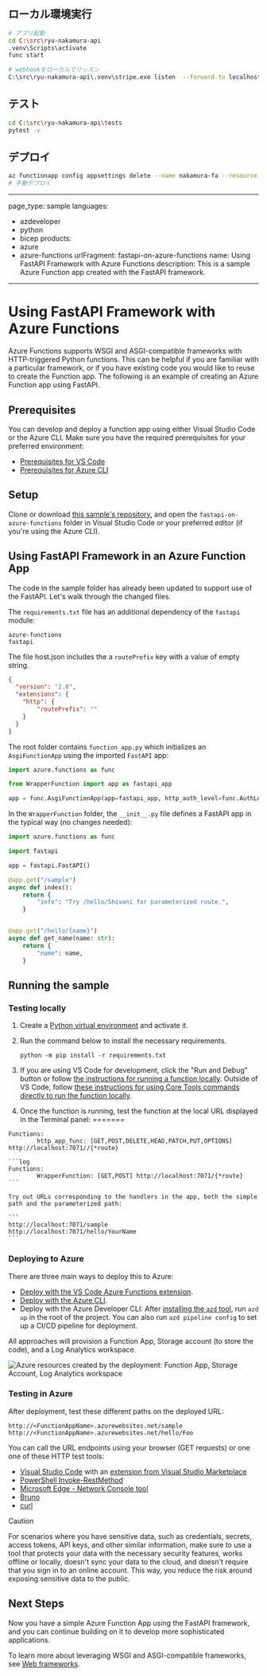 ## ローカル環境実行
```sh
# アプリ起動
cd C:\src\ryu-nakamura-api
.venv\Scripts\activate
func start

# webhookをローカルでリッスン
C:\src\ryu-nakamura-api\.venv\stripe.exe listen  --forward-to localhost:7071/webhook
```

## テスト

```sh
cd C:\src\ryu-nakamura-api\tests
pytest -v
```

## デプロイ
```sh
az functionapp config appsettings delete --name nakamura-fa --resource-group nakamura-rg --setting-names  ENABLE_ORYX_BUILD SCM_DO_BUILD_DURING_DEPLOYMENT
# 手動デプロイ
```

---
page_type: sample
languages:
- azdeveloper
- python
- bicep
products:
- azure
- azure-functions
urlFragment: fastapi-on-azure-functions
name: Using FastAPI Framework with Azure Functions
description: This is a sample Azure Function app created with the FastAPI framework.
---
<!-- YAML front-matter schema: https://review.learn.microsoft.com/en-us/help/contribute/samples/process/onboarding?branch=main#supported-metadata-fields-for-readmemd -->

# Using FastAPI Framework with Azure Functions

Azure Functions supports WSGI and ASGI-compatible frameworks with HTTP-triggered Python functions. This can be helpful if you are familiar with a particular framework, or if you have existing code you would like to reuse to create the Function app. The following is an example of creating an Azure Function app using FastAPI.

## Prerequisites

You can develop and deploy a function app using either Visual Studio Code or the Azure CLI. Make sure you have the required prerequisites for your preferred environment:

* [Prerequisites for VS Code](https://docs.microsoft.com/azure/azure-functions/create-first-function-vs-code-python#configure-your-environment)
* [Prerequisites for Azure CLI](https://docs.microsoft.com/azure/azure-functions/create-first-function-cli-python#configure-your-local-environment)

## Setup

Clone or download [this sample's repository](https://github.com/Azure-Samples/fastapi-on-azure-functions/), and open the `fastapi-on-azure-functions` folder in Visual Studio Code or your preferred editor (if you're using the Azure CLI).

## Using FastAPI Framework in an Azure Function App

The code in the sample folder has already been updated to support use of the FastAPI. Let's walk through the changed files.

The `requirements.txt` file has an additional dependency of the `fastapi` module:

```
azure-functions
fastapi
```


The file host.json includes the a `routePrefix` key with a value of empty string.

```json
{
  "version": "2.0",
  "extensions": {
    "http": {
        "routePrefix": ""
    }
  }
}
```


The root folder contains `function_app.py` which initializes an `AsgiFunctionApp` using the imported `FastAPI` app:

```python
import azure.functions as func

from WrapperFunction import app as fastapi_app

app = func.AsgiFunctionApp(app=fastapi_app, http_auth_level=func.AuthLevel.ANONYMOUS)
```

In the `WrapperFunction` folder, the `__init__.py` file defines a FastAPI app in the typical way (no changes needed):

```python
import azure.functions as func

import fastapi

app = fastapi.FastAPI()

@app.get("/sample")
async def index():
    return {
        "info": "Try /hello/Shivani for parameterized route.",
    }


@app.get("/hello/{name}")
async def get_name(name: str):
    return {
        "name": name,
    }
```

## Running the sample

### Testing locally

1. Create a [Python virtual environment](https://docs.python.org/3/tutorial/venv.html#creating-virtual-environments) and activate it.

2. Run the command below to install the necessary requirements.

    ```log
    python -m pip install -r requirements.txt
    ```

3. If you are using VS Code for development, click the "Run and Debug" button or follow [the instructions for running a function locally](https://docs.microsoft.com/azure/azure-functions/create-first-function-vs-code-python#run-the-function-locally). Outside of VS Code, follow [these instructions for using Core Tools commands directly to run the function locally](https://docs.microsoft.com/azure/azure-functions/functions-run-local?tabs=v4%2Cwindows%2Cpython%2Cportal%2Cbash#start).

4. Once the function is running, test the function at the local URL displayed in the Terminal panel:
=======
```log
Functions:
        http_app_func: [GET,POST,DELETE,HEAD,PATCH,PUT,OPTIONS] http://localhost:7071//{*route}
```

    ```log
    Functions:
            WrapperFunction: [GET,POST] http://localhost:7071/{*route}
    ```

    Try out URLs corresponding to the handlers in the app, both the simple path and the parameterized path:

    ```
    http://localhost:7071/sample
    http://localhost:7071/hello/YourName
    ```

### Deploying to Azure

There are three main ways to deploy this to Azure:

* [Deploy with the VS Code Azure Functions extension](https://docs.microsoft.com/en-us/azure/azure-functions/create-first-function-vs-code-python#publish-the-project-to-azure). 
* [Deploy with the Azure CLI](https://docs.microsoft.com/en-us/azure/azure-functions/create-first-function-cli-python?tabs=azure-cli%2Cbash%2Cbrowser#create-supporting-azure-resources-for-your-function).
* Deploy with the Azure Developer CLI: After [installing the `azd` tool](https://learn.microsoft.com/en-us/azure/developer/azure-developer-cli/install-azd?tabs=localinstall%2Cwindows%2Cbrew), run `azd up` in the root of the project. You can also run `azd pipeline config` to set up a CI/CD pipeline for deployment.

All approaches will provision a Function App, Storage account (to store the code), and a Log Analytics workspace.

![Azure resources created by the deployment: Function App, Storage Account, Log Analytics workspace](./readme_diagram.png)

### Testing in Azure

After deployment, test these different paths on the deployed URL: 

```
http://<FunctionAppName>.azurewebsites.net/sample
http://<FunctionAppName>.azurewebsites.net/hello/Foo
```
You can call the URL endpoints using your browser (GET requests) or one one of these HTTP test tools:

- [Visual Studio Code](https://code.visualstudio.com/download) with an [extension from Visual Studio Marketplace](https://marketplace.visualstudio.com/vscode)
- [PowerShell Invoke-RestMethod](https://learn.microsoft.com/powershell/module/microsoft.powershell.utility/invoke-restmethod)
- [Microsoft Edge - Network Console tool](https://learn.microsoft.com/microsoft-edge/devtools-guide-chromium/network-console/network-console-tool)
- [Bruno](https://www.usebruno.com/)
- [curl](https://curl.se/)

> [!CAUTION]  
> For scenarios where you have sensitive data, such as credentials, secrets, access tokens, 
> API keys, and other similar information, make sure to use a tool that protects your data 
> with the necessary security features, works offline or locally, doesn't sync your data to 
> the cloud, and doesn't require that you sign in to an online account. This way, you reduce 
> the risk around exposing sensitive data to the public.

## Next Steps

Now you have a simple Azure Function App using the FastAPI framework, and you can continue building on it to develop more sophisticated applications.

To learn more about leveraging WSGI and ASGI-compatible frameworks, see [Web frameworks](https://docs.microsoft.com/azure/azure-functions/functions-reference-python?tabs=asgi%2Cazurecli-linux%2Capplication-level#web-frameworks).
